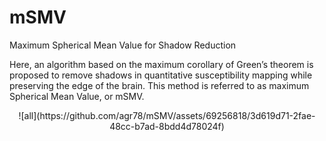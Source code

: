 # mSMV
 Maximum Spherical Mean Value for Shadow Reduction

Here, an algorithm based on the maximum corollary of Green’s theorem is proposed to remove shadows in quantitative susceptibility mapping while preserving the edge of the brain. This method is referred to as maximum Spherical Mean Value, or mSMV.
<p align="center">
![all](https://github.com/agr78/mSMV/assets/69256818/3d619d71-2fae-48cc-b7ad-8bdd4d78024f)
</p>
